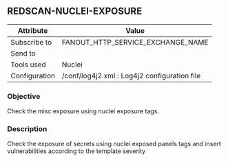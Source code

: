## REDSCAN-NUCLEI-EXPOSURE

| Attribute     | Value                                        |
| ------------- | -------------------------------------------- |
| Subscribe to  | FANOUT_HTTP_SERVICE_EXCHANGE_NAME            |
| Send to       |                                              |
| Tools used    | Nuclei                                       |
| Configuration | /conf/log4j2.xml : Log4j2 configuration file |

### Objective

Check the misc exposure using nuclei exposure tags.

### Description

Check the exposure of secrets using nuclei exposed panels tags and insert vulnerabilities according to the template severity
